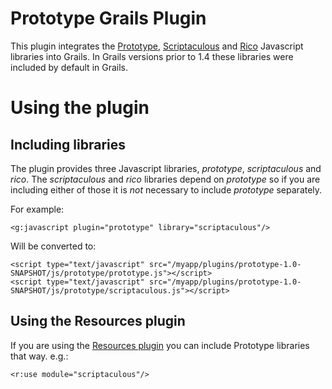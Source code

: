# Prototype Grails Plugin

This plugin integrates the [Prototype][1], [Scriptaculous][2] and [Rico][3] Javascript libraries into Grails. In Grails versions prior to 1.4 these libraries were included by default in Grails.

# Using the plugin

## Including libraries

The plugin provides three Javascript libraries, _prototype_, _scriptaculous_ and _rico_. The _scriptaculous_ and _rico_ libraries depend on _prototype_ so if you are including either of those it is _not_ necessary to include _prototype_ separately.

For example:

	<g:javascript plugin="prototype" library="scriptaculous"/>
	
Will be converted to:

	<script type="text/javascript" src="/myapp/plugins/prototype-1.0-SNAPSHOT/js/prototype/prototype.js"></script>
	<script type="text/javascript" src="/myapp/plugins/prototype-1.0-SNAPSHOT/js/prototype/scriptaculous.js"></script>
	
## Using the Resources plugin

If you are using the [Resources plugin][4] you can include Prototype libraries that way. e.g.:

	<r:use module="scriptaculous"/>

[1]:http://prototypejs.org/
[2]:http://script.aculo.us/
[3]:http://openrico.org/
[4]:http://grails.org/plugin/resources